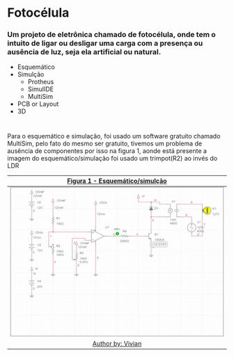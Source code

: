 # Fotocélula
### Um projeto de eletrônica chamado de fotocélula, onde tem o intuito de ligar ou desligar uma carga com a presença ou ausência de luz, seja ela artificial ou natural.

* Esquemático
* Simulção
  * Protheus
  * SimulIDE
  * MultiSim
* PCB or Layout
* 3D

#
Para o esquemático e simulação, foi usado um software gratuito chamado MultiSim, pelo fato do mesmo ser gratuito, tivemos um problema de ausência de componentes por isso na figura 1, aonde está presente a imagem do esquemático/simulação foi usado um trimpot(R2) ao invés do LDR

|[Figura 1 - Esquemático/simulção](https://www.multisim.com/content/kqxMVkVac8BRQsgnxwK3Xr/fotocelula/open/)|
|:---:|
|![Esquemático](https://github.com/vyniexec/FotoCelula/blob/main/esquematico.png)|
|[Author by: Vivian](https://github.com/vivianriva)|
#

